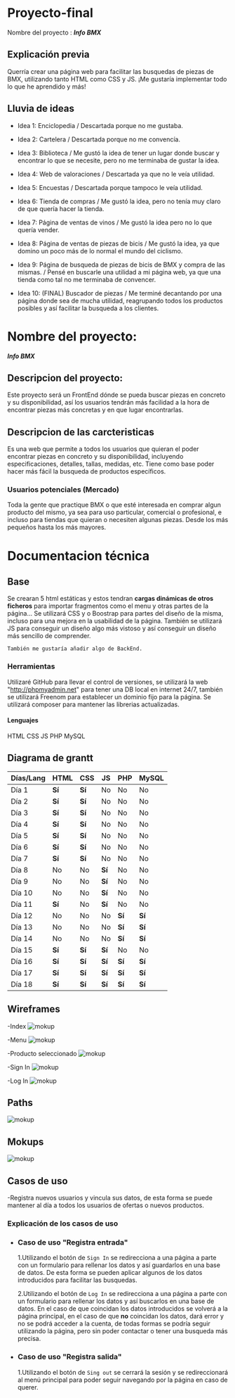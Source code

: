 # Proyecto-final

Nombre del proyecto : **_Info BMX_**

## Explicación previa

Querría crear una página web para facilitar las busquedas de piezas de BMX, utilizando tanto HTML como CSS y JS. ¡Me gustaría implementar todo lo que he aprendido y más!

## Lluvia de ideas

- Idea 1:
  Enciclopedia
  / Descartada porque no me gustaba.

- Idea 2:
  Cartelera
  / Descartada porque no me convencía.

- Idea 3:
  Biblioteca
  / Me gustó la idea de tener un lugar donde buscar y encontrar lo que se necesite, pero no me terminaba de gustar la idea.

- Idea 4:
  Web de valoraciones
  / Descartada ya que no le veía utilidad.

- Idea 5:
  Encuestas
  / Descartada porque tampoco le veía utilidad.

- Idea 6:
  Tienda de compras
  / Me gustó la idea, pero no tenía muy claro de que quería hacer la tienda.

- Idea 7:
  Página de ventas de vinos
  / Me gustó la idea pero no lo que quería vender.

- Idea 8:
  Página de ventas de piezas de bicis
  / Me gustó la idea, ya que domino un poco más de lo normal el mundo del ciclismo.

- Idea 9:
  Página de busqueda de piezas de bicis de BMX y compra de las mismas.
  / Pensé en buscarle una utilidad a mi página web, ya que una tienda como tal no me terminaba de convencer.

- Idea 10: (FINAL)
  Buscador de piezas
  / Me terminé decantando por una página donde sea de mucha utilidad, reagrupando todos los productos posibles y así facilitar la busqueda a los clientes.

# Nombre del proyecto:

**_Info BMX_**

## Descripcion del proyecto:

Este proyecto será un FrontEnd dónde se pueda buscar piezas en concreto y su disponibilidad, así los usuarios tendrán más facilidad a la hora de encontrar piezas más concretas y en que lugar encontrarlas.

## Descripcion de las carcteristicas

Es una web que permite a todos los usuarios que quieran el poder encontrar piezas en concreto y su disponibilidad, incluyendo especificaciones, detalles, tallas, medidas, etc. Tiene como base poder hacer más fácil la busqueda de productos específicos.

### Usuarios potenciales (Mercado)

Toda la gente que practique BMX o que esté interesada en comprar algun producto del mismo, ya sea para uso particular, comercial o profesional, e incluso para tiendas que quieran o necesiten algunas piezas. Desde los más pequeños hasta los más mayores.

# Documentacion técnica

## Base

Se crearan 5 html estáticas y estos tendran **cargas dinámicas de otros ficheros** para importar fragmentos como el menu y otras partes de la página...
Se utilizará CSS y o Boostrap para partes del diseño de la misma, incluso para una mejora en la usabilidad de la página.
También se utilizará JS para conseguir un diseño algo más vistoso y así conseguir un diseño más sencillo de comprender.

`También me gustaría añadir algo de BackEnd.`

### Herramientas

Utilizaré GitHub para llevar el control de versiones, se utilizará la web "http://phpmyadmin.net" para tener una DB local en internet 24/7, también se utilizará Freenom para establecer un dominio fijo para la página.
Se utilizará composer para mantener las librerias actualizadas.

#### Lenguajes

HTML
CSS
JS
PHP
MySQL

## Diagrama de grantt

| Días/Lang | HTML   | CSS    | JS     | PHP    | MySQL  |
| --------- | ------ | ------ | ------ | ------ | ------ |
| Día 1     | **Sí** | **Sí** | No     | No     | No     |
| Día 2     | **Sí** | **Sí** | No     | No     | No     |
| Día 3     | **Sí** | **Sí** | No     | No     | No     |
| Día 4     | **Sí** | **Sí** | No     | No     | No     |
| Día 5     | **Sí** | **Sí** | No     | No     | No     |
| Día 6     | **Sí** | **Sí** | No     | No     | No     |
| Día 7     | **Sí** | **Sí** | No     | No     | No     |
| Día 8     | No     | No     | **Sí** | No     | No     |
| Día 9     | No     | No     | **Sí** | No     | No     |
| Día 10    | No     | No     | **Sí** | No     | No     |
| Día 11    | **Sí** | No     | **Sí** | No     | No     |
| Día 12    | No     | No     | No     | **Sí** | **Sí** |
| Día 13    | No     | No     | No     | **Sí** | **Sí** |
| Día 14    | No     | No     | No     | **Sí** | **Sí** |
| Día 15    | **Sí** | **Sí** | **Sí** | No     | No     |
| Día 16    | **Sí** | **Sí** | **Sí** | **Sí** | **Sí** |
| Día 17    | **Sí** | **Sí** | **Sí** | **Sí** | **Sí** |
| Día 18    | **Sí** | **Sí** | **Sí** | **Sí** | **Sí** |

## Wireframes

-Index
![mokup](./Wireframes/index.png)

-Menu
![mokup](./Wireframes/menu.png)

-Producto seleccionado
![mokup](./Wireframes/producto.png)

-Sign In
![mokup](./Wireframes/sigin.png)

-Log In
![mokup](./Wireframes/login.png)

## Paths

![mokup](./Wireframes/Path/path1.png)

## Mokups

![mokup](./Wireframes/Mokup/Mokup1.png)

## Casos de uso

-Registra nuevos usuarios y vincula sus datos, de esta forma se puede mantener al día a todos los usuarios de ofertas o nuevos productos.

### Explicación de los casos de uso

- ### Caso de uso "Registra entrada"

  1.Utilizando el botón de `Sign In` se redirecciona a una página a parte con un formulario para rellenar los datos y así guardarlos en una base de datos. De esta forma se pueden aplicar algunos de los datos introducidos para facilitar las busquedas.

  2.Utilizando el botón de `Log In` se redirecciona a una página a parte con un formulario para rellenar los datos y así buscarlos en una base de datos. En el caso de que coincidan los datos introducidos se volverá a la página principal, en el caso de que **no** coincidan los datos, dará error y no se podrá acceder a la cuenta, de todas formas se podría seguir utilizando la página, pero sin poder contactar o tener una busqueda más precisa.

- ### Caso de uso "Registra salida"

  1.Utilizando el botón de `Sing out` se cerrará la sesión y se redireccionará al menú principal para poder seguir navegando por la página en caso de querer.
